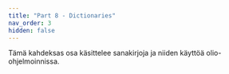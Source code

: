 ```yaml
---
title: "Part 8 - Dictionaries"
nav_order: 3
hidden: false
---
```


Tämä kahdeksas osa käsittelee sanakirjoja ja niiden käyttöä olio-ohjelmoinnissa.